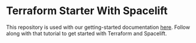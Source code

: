 # Terraform Starter With Spacelift

This repository is used with our getting-started documentation [here](https://docs.spacelift.io/getting-started).
Follow along with that tutorial to get started with Terraform and Spacelift.
